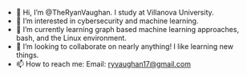 - 👋 Hi, I’m @TheRyanVaughan. I study at Villanova University. 
- 👀 I’m interested in cybersecurity and machine learning.
- 🌱 I’m currently learning graph based machine learning approaches, bash, and the Linux environment.
- 💞️ I’m looking to collaborate on nearly anything! I like learning new things. 
- 📫 How to reach me: Email: ryvaughan17@gmail.com

<!---
TheRyanVaughan/TheRyanVaughan is a ✨ special ✨ repository because its `README.md` (this file) appears on your GitHub profile.
You can click the Preview link to take a look at your changes.
--->
